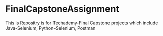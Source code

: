 # FinalCapstoneAssignment
This is Repositry is for Techademy-Final Capstone projects which include Java-Selenium, Python-Selenium, Postman
